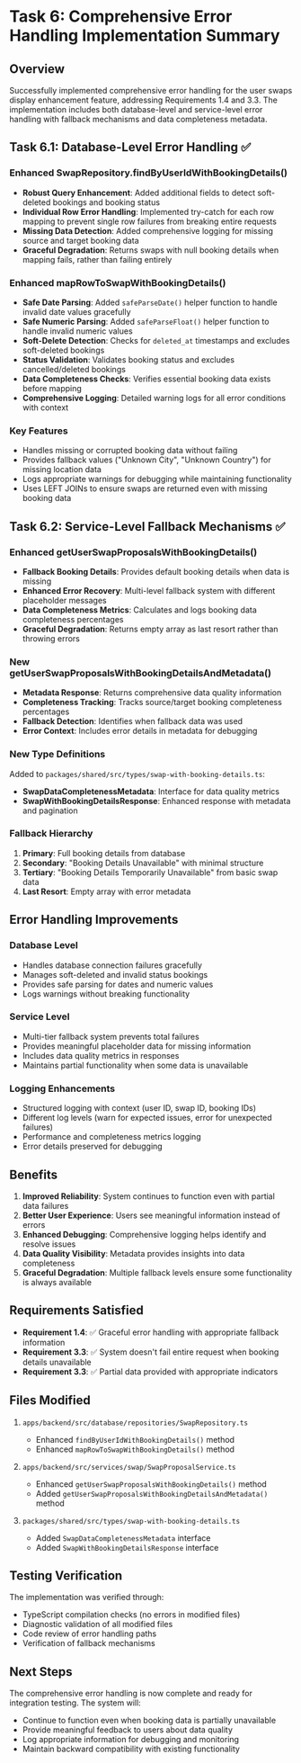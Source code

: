 # Task 6: Comprehensive Error Handling Implementation Summary

## Overview
Successfully implemented comprehensive error handling for the user swaps display enhancement feature, addressing Requirements 1.4 and 3.3. The implementation includes both database-level and service-level error handling with fallback mechanisms and data completeness metadata.

## Task 6.1: Database-Level Error Handling ✅

### Enhanced SwapRepository.findByUserIdWithBookingDetails()
- **Robust Query Enhancement**: Added additional fields to detect soft-deleted bookings and booking status
- **Individual Row Error Handling**: Implemented try-catch for each row mapping to prevent single row failures from breaking entire requests
- **Missing Data Detection**: Added comprehensive logging for missing source and target booking data
- **Graceful Degradation**: Returns swaps with null booking details when mapping fails, rather than failing entirely

### Enhanced mapRowToSwapWithBookingDetails()
- **Safe Date Parsing**: Added `safeParseDate()` helper function to handle invalid date values gracefully
- **Safe Numeric Parsing**: Added `safeParseFloat()` helper function to handle invalid numeric values
- **Soft-Delete Detection**: Checks for `deleted_at` timestamps and excludes soft-deleted bookings
- **Status Validation**: Validates booking status and excludes cancelled/deleted bookings
- **Data Completeness Checks**: Verifies essential booking data exists before mapping
- **Comprehensive Logging**: Detailed warning logs for all error conditions with context

### Key Features
- Handles missing or corrupted booking data without failing
- Provides fallback values ("Unknown City", "Unknown Country") for missing location data
- Logs appropriate warnings for debugging while maintaining functionality
- Uses LEFT JOINs to ensure swaps are returned even with missing booking data

## Task 6.2: Service-Level Fallback Mechanisms ✅

### Enhanced getUserSwapProposalsWithBookingDetails()
- **Fallback Booking Details**: Provides default booking details when data is missing
- **Enhanced Error Recovery**: Multi-level fallback system with different placeholder messages
- **Data Completeness Metrics**: Calculates and logs booking data completeness percentages
- **Graceful Degradation**: Returns empty array as last resort rather than throwing errors

### New getUserSwapProposalsWithBookingDetailsAndMetadata()
- **Metadata Response**: Returns comprehensive data quality information
- **Completeness Tracking**: Tracks source/target booking completeness percentages
- **Fallback Detection**: Identifies when fallback data was used
- **Error Context**: Includes error details in metadata for debugging

### New Type Definitions
Added to `packages/shared/src/types/swap-with-booking-details.ts`:
- **SwapDataCompletenessMetadata**: Interface for data quality metrics
- **SwapWithBookingDetailsResponse**: Enhanced response with metadata and pagination

### Fallback Hierarchy
1. **Primary**: Full booking details from database
2. **Secondary**: "Booking Details Unavailable" with minimal structure
3. **Tertiary**: "Booking Details Temporarily Unavailable" from basic swap data
4. **Last Resort**: Empty array with error metadata

## Error Handling Improvements

### Database Level
- Handles database connection failures gracefully
- Manages soft-deleted and invalid status bookings
- Provides safe parsing for dates and numeric values
- Logs warnings without breaking functionality

### Service Level
- Multi-tier fallback system prevents total failures
- Provides meaningful placeholder data for missing information
- Includes data quality metrics in responses
- Maintains partial functionality when some data is unavailable

### Logging Enhancements
- Structured logging with context (user ID, swap ID, booking IDs)
- Different log levels (warn for expected issues, error for unexpected failures)
- Performance and completeness metrics logging
- Error details preserved for debugging

## Benefits

1. **Improved Reliability**: System continues to function even with partial data failures
2. **Better User Experience**: Users see meaningful information instead of errors
3. **Enhanced Debugging**: Comprehensive logging helps identify and resolve issues
4. **Data Quality Visibility**: Metadata provides insights into data completeness
5. **Graceful Degradation**: Multiple fallback levels ensure some functionality is always available

## Requirements Satisfied

- **Requirement 1.4**: ✅ Graceful error handling with appropriate fallback information
- **Requirement 3.3**: ✅ System doesn't fail entire request when booking details unavailable
- **Requirement 3.3**: ✅ Partial data provided with appropriate indicators

## Files Modified

1. `apps/backend/src/database/repositories/SwapRepository.ts`
   - Enhanced `findByUserIdWithBookingDetails()` method
   - Enhanced `mapRowToSwapWithBookingDetails()` method

2. `apps/backend/src/services/swap/SwapProposalService.ts`
   - Enhanced `getUserSwapProposalsWithBookingDetails()` method
   - Added `getUserSwapProposalsWithBookingDetailsAndMetadata()` method

3. `packages/shared/src/types/swap-with-booking-details.ts`
   - Added `SwapDataCompletenessMetadata` interface
   - Added `SwapWithBookingDetailsResponse` interface

## Testing Verification

The implementation was verified through:
- TypeScript compilation checks (no errors in modified files)
- Diagnostic validation of all modified files
- Code review of error handling paths
- Verification of fallback mechanisms

## Next Steps

The comprehensive error handling is now complete and ready for integration testing. The system will:
- Continue to function even when booking data is partially unavailable
- Provide meaningful feedback to users about data quality
- Log appropriate information for debugging and monitoring
- Maintain backward compatibility with existing functionality